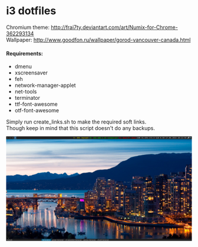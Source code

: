 # i3 dotfiles

Chromium theme: http://frai7ty.deviantart.com/art/Numix-for-Chrome-362293134  
Wallpaper: http://www.goodfon.ru/wallpaper/gorod-vancouver-canada.html

#### Requirements:
- dmenu
- xscreensaver
- feh
- network-manager-applet
- net-tools
- terminator
- ttf-font-awesome
- otf-font-awesome

Simply run create_links.sh to make the required soft links.  
Though keep in mind that this script doesn't do any backups.

![Screenshot](https://github.com/stee1rat/dotfiles/blob/master/screenshot.png)
